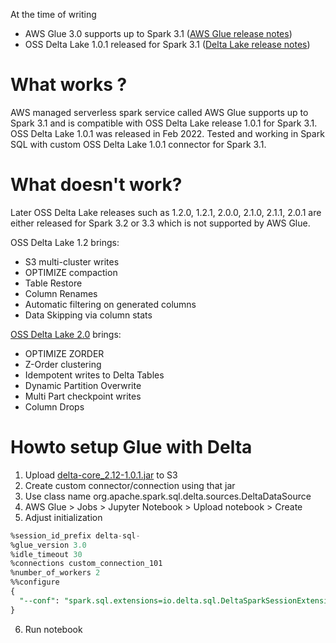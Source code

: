At the time of writing
- AWS Glue 3.0 supports up to Spark 3.1 ([AWS Glue release notes](https://docs.aws.amazon.com/glue/latest/dg/release-notes.html))
- OSS Delta Lake 1.0.1 released for Spark 3.1 ([Delta Lake release notes](https://github.com/delta-io/delta/releases))

# What works ?

AWS managed serverless spark service called AWS Glue supports up to Spark 3.1 and is compatible with OSS Delta Lake release 1.0.1 for Spark 3.1. OSS Delta Lake 1.0.1 was released in Feb 2022. Tested and working in Spark SQL with custom OSS Delta Lake 1.0.1 connector for Spark 3.1.

# What doesn't work?

Later OSS Delta Lake releases such as 1.2.0, 1.2.1, 2.0.0, 2.1.0, 2.1.1, 2.0.1 are either released for Spark 3.2 or 3.3 which is not supported by AWS Glue.

OSS Delta Lake 1.2 brings:
- S3 multi-cluster writes
- OPTIMIZE compaction
- Table Restore
- Column Renames
- Automatic filtering on generated columns
- Data Skipping via column stats

[OSS Delta Lake 2.0](https://delta.io/blog/2022-08-02-delta-2-0-the-foundation-of-your-data-lake-is-open/) brings:
- OPTIMIZE ZORDER
- Z-Order clustering
- Idempotent writes to Delta Tables
- Dynamic Partition Overwrite
- Multi Part checkpoint writes
- Column Drops

# Howto setup Glue with Delta

1. Upload [delta-core_2.12-1.0.1.jar](https://repo1.maven.org/maven2/io/delta/delta-core_2.12/1.0.1/) to S3
2. Create custom connector/connection using that jar
3. Use class name org.apache.spark.sql.delta.sources.DeltaDataSource
4. AWS Glue > Jobs > Jupyter Notebook > Upload notebook > Create
5. Adjust initialization

```sql
%session_id_prefix delta-sql-
%glue_version 3.0
%idle_timeout 30
%connections custom_connection_101
%number_of_workers 2
%%configure 
{
  "--conf": "spark.sql.extensions=io.delta.sql.DeltaSparkSessionExtension --conf spark.sql.catalog.spark_catalog=org.apache.spark.sql.delta.catalog.DeltaCatalog"
}
```

6. Run notebook